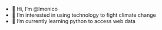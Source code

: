- 👋 Hi, I’m @lmonico
- 👀 I’m interested in using technology to fight climate change
- 🌱 I’m currently learning python to access web data
